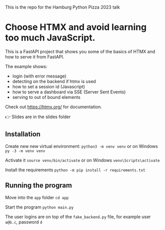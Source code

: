 This is the repo for the Hamburg Python Pizza 2023 talk

# Choose HTMX and avoid learning too much JavaScript.

This is a FastAPI project that shows you some of the basics of HTMX and how to serve it from FastAPI.

The example shows:
- login (with error message)
- detecting on the backend if htmx is used
- how to set a session id (Javascript)
- how to serve a dashboard via SSE (Server Sent Events)
- serving to out of bound elements


Check out https://htmx.org/ for documentation.

👉 Slides are in the slides folder

## Installation

Create new new virtual environment:
`python3 -m venv venv` or on Windows `py -3 -m venv venv`

Activate it
`source venv/bin/activate` or on Windows `venv\Scripts\activate`

Install the requirements
`python -m pip install -r requirements.txt`


## Running the program

Move into the `app` folder
`cd app`

Start the program
`python main.py`

The user logins are on top of the `fake_backend.py` file, for example user `a@b.c`, password `d`

